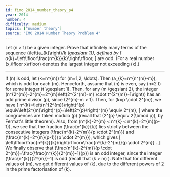```yaml
---
id: fimo_2014_number_theory_p4
year: 2014
number: 4
difficulty: medium
topics: ["number theory"]
source: "IMO 2014 Number Theory Problem 4"
---
```


Let \(n > 1\) be a given integer. Prove that infinitely many terms of the sequence \(\left(a_{k}\right)_{k \geqslant 1}\), defined by
\[
a_{k}=\left\lfloor\frac{n^{k}}{k}\right\rfloor,
\]
are odd. (For a real number \(x,\lfloor x\rfloor\) denotes the largest integer not exceeding \(x\).)

---
If \(n\) is odd, let \(k=n^{m}\) for \(m=1,2, \ldots\). Then \(a_{k}=n^{n^{m}-m}\), which is odd for each \(m\).
Henceforth, assume that \(n\) is even, say \(n=2 t\) for some integer \(t \geqslant 1\). Then, for any \(m \geqslant 2\), the integer \(n^{2^{m}}-2^{m}=2^{m}\left(2^{2^{m}-m} \cdot t^{2^{m}}-1\right)\) has an odd prime divisor \(p\), since \(2^{m}-m > 1\). Then, for \(k=p \cdot 2^{m}\), we have
\[
n^{k}=\left(n^{2^{m}}\right)^{p} \equiv\left(2^{m}\right)^{p}=\left(2^{p}\right)^{m} \equiv 2^{m},
\]
where the congruences are taken modulo \(p\) (recall that \(2^{p} \equiv 2(\bmod p)\), by Fermat's little theorem). Also, from \(n^{k}-2^{m} < n^{k} < n^{k}+2^{m}(p-1)\), we see that the fraction \(\frac{n^{k}}{k}\) lies strictly between the consecutive integers \(\frac{n^{k}-2^{m}}{p \cdot 2^{m}}\) and \(\frac{n^{k}+2^{m}(p-1)}{p \cdot 2^{m}}\), which gives
\[
\left\lfloor\frac{n^{k}}{k}\right\rfloor=\frac{n^{k}-2^{m}}{p \cdot 2^{m}} .
\]
We finally observe that \(\frac{n^{k}-2^{m}}{p \cdot 2^{m}}=\frac{\frac{n^{k}}{2^{m}}-1}{p}\) is an odd integer, since the integer \(\frac{n^{k}}{2^{m}}-1\) is odd (recall that \(k > m\) ). Note that for different values of \(m\), we get different values of \(k\), due to the different powers of 2 in the prime factorisation of \(k\).
